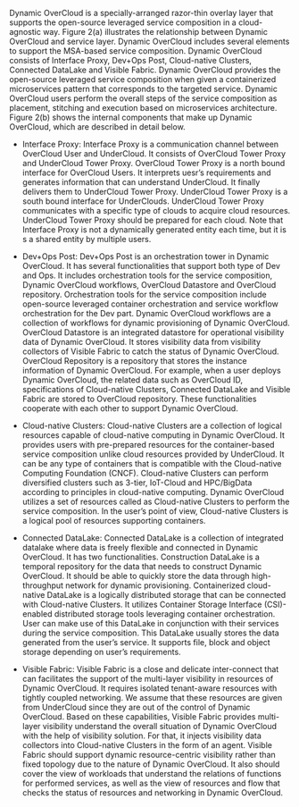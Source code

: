 Dynamic OverCloud is a specially-arranged razor-thin overlay layer that supports the open-source leveraged service composition in a cloud-agnostic way. Figure 2(a) illustrates the relationship between Dynamic OverCloud and service layer. Dynamic OverCloud includes several elements to support the MSA-based service composition. Dynamic OverCloud consists of Interface Proxy, Dev+Ops Post, Cloud-native Clusters, Connected DataLake and Visible Fabric. Dynamic OverCloud provides the open-source leveraged service composition when given a containerized microservices pattern that corresponds to the targeted service. Dynamic OverCloud users perform the overall steps of the service composition as placement, stitching and execution based on microservices architecture. Figure 2(b) shows the internal components that make up Dynamic OverCloud, which are described in detail below.


-	Interface Proxy: Interface Proxy is a communication channel between OverCloud User and UnderCloud. It consists of OverCloud Tower Proxy and UnderCloud Tower Proxy. OverCloud Tower Proxy is a north bound interface for OverCloud Users. It interprets uesr’s requirements and generates information that can understand UnderCloud. It finally delivers them to UnderCloud Tower Proxy. UnderCloud Tower Proxy is a south bound interface for UnderClouds. UnderCloud Tower Proxy communicates with a specific type of clouds to acquire cloud resources. UnderCloud Tower Proxy should be prepared for each cloud. Note that Interface Proxy is not a dynamically generated entity each time, but it is s a shared entity by multiple users.

-	Dev+Ops Post: Dev+Ops Post is an orchestration tower in Dynamic OverCloud. It has several functionalities that support both type of Dev and Ops. It includes orchestration tools for the service composition, Dynamic OverCloud workflows, OverCloud Datastore and OverCloud repository.  Orchestration tools for the service composition include open-source leveraged container orchestration and service workflow orchestration for the Dev part. Dynamic OverCloud workflows are a collection of workflows for dynamic provisioning of Dynamic OverCloud. OverCloud Datastore is an integrated datastore for operational visibility data of Dynamic OverCloud. It stores visibility data from visibility collectors of Visible Fabric to catch the status of Dynamic OverCloud. OverCloud Repository is a repository that stores the instance information of Dynamic OverCloud. For example, when a user deploys Dynamic OverCloud, the related data such as OverCloud ID, specifications of Cloud-native Clusters, Connected DataLake and Visible Fabric are stored to OverCloud repository. These functionalities cooperate with each other to support Dynamic OverCloud.

-	Cloud-native Clusters: Cloud-native Clusters are a collection of logical resources capable of cloud-native computing in Dynamic OverCloud. It provides users with pre-prepared resources for the container-based service composition unlike cloud resources provided by UnderCloud. It can be any type of containers that is compatible with the Cloud-native Computing Foundation (CNCF). Cloud-native Clusters can perform diversified clusters such as 3-tier, IoT-Cloud and HPC/BigData according to principles in cloud-native computing. Dynamic OverCloud utilizes a set of resources called as Cloud-native Clusters to perform the service composition. In the user’s point of view, Cloud-native Clusters is a logical pool of resources supporting containers. 

-	Connected DataLake: Connected DataLake is a collection of integrated datalake where data is freely flexible and connected in Dynamic OverCloud. It has two functionalities. Construction DataLake is a temporal repository for the data that needs to construct Dynamic OverCloud. It should be able to quickly store the data through high-throughput network for dynamic provisioning. Containerized cloud-native DataLake is a logically distributed storage that can be connected with Cloud-native Clusters. It utilizes Container Storage Interface (CSI)-enabled distributed storage tools leveraging container orchestration. User can make use of this DataLake in conjunction with their services during the service composition. This DataLake usually stores the data generated from the user’s service. It supports file, block and object storage depending on user’s requirements. 

-	Visible Fabric: Visible Fabric is a close and delicate inter-connect that can facilitates the support of the multi-layer visibility in resources of Dynamic OverCloud. It requires isolated tenant-aware resources with tightly coupled networking. We assume that these resources are given from UnderCloud since they are out of the control of Dynamic OverCloud. Based on these capabilities, Visible Fabric provides multi-layer visibility understand the overall situation of Dynamic OverCloud with the help of visibility solution. For that, it injects visibility data collectors into Cloud-native Clusters in the form of an agent. Visible Fabric should support dynamic resource-centric visibility rather than fixed topology due to the nature of Dynamic OverCloud. It also should cover the view of workloads that understand the relations of functions for performed services, as well as the view of resources and flow that checks the status of resources and networking in Dynamic OverCloud. 

